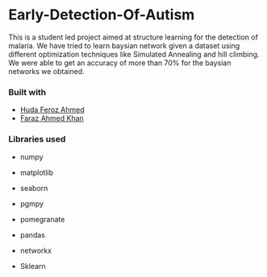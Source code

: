 # Early-Detection-Of-Autism
This is a student led project aimed at structure learning for the detection of malaria. We have tried to learn baysian network given a dataset using different optimization techniques like Simulated Annealing and hill climbing. We were able to get an accuracy of more than 70% for the baysian networks we obtained.

### Built with
- [Huda Feroz Ahmed][a2]
- [Faraz Ahmed Khan][a1]

### Libraries used
- numpy
- matplotlib 
- seaborn
- pgmpy
- pomegranate
- pandas
- networkx
- Sklearn



   [a1]: <https://github.com/fk03983>
   [a2]: <https://github.com/HudaF>
